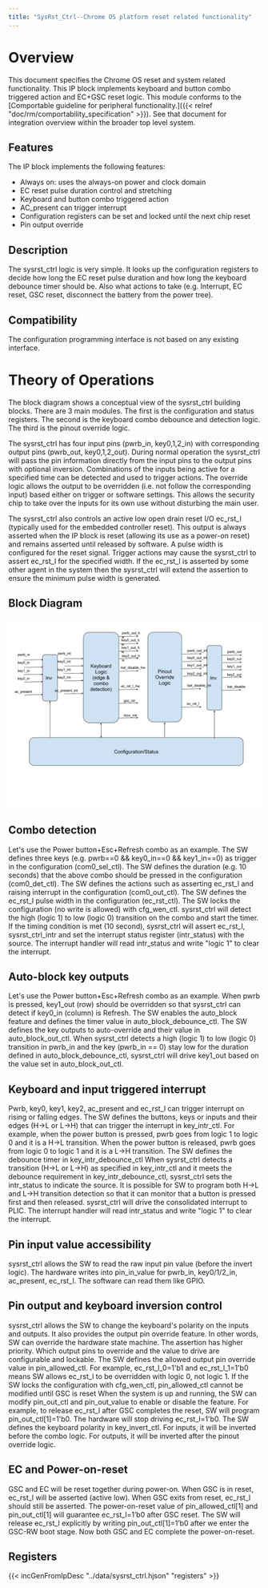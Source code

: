 ```yaml
---
title: "SysRst_Ctrl--Chrome OS platform reset related functionality"
---
```


# Overview

This document specifies the Chrome OS reset and system related functionality.
This IP block implements keyboard and button combo triggered action and EC+GSC reset logic.
This module conforms to the [Comportable guideline for peripheral functionality.]({{< relref "doc/rm/comportability_specification" >}}).
See that document for integration overview within the broader top level system.

## Features

The IP block implements the following features:

- Always on: uses the always-on power and clock domain
- EC reset pulse duration control and stretching
- Keyboard and button combo triggered action
- AC_present can trigger interrupt 
- Configuration registers can be set and locked until the next chip reset
- Pin output override

## Description

The sysrst_ctrl logic is very simple. 
It looks up the configuration registers to decide how long the EC reset pulse duration and how long the keyboard debounce timer should be. 
Also what actions to take (e.g. Interrupt, EC reset, GSC reset, disconnect the battery from the power tree).

## Compatibility

The configuration programming interface is not based on any existing interface.

# Theory of Operations

The block diagram shows a conceptual view of the sysrst_ctrl building blocks. 
There are 3 main modules. 
The first is the configuration and status registers. 
The second is the keyboard combo debounce and detection logic. 
The third is the pinout override logic.

The sysrst_ctrl has four input pins (pwrb_in, key0,1,2_in) with corresponding output pins (pwrb_out, key0,1,2_out). 
During normal operation the sysrst_ctrl will pass the pin information directly from the input pins to the output pins with optional inversion. 
Combinations of the inputs being active for a specified time can be detected and used to trigger actions. 
The override logic allows the output to be overridden (i.e. not follow the corresponding input) based either on trigger or software settings. 
This allows the security chip to take over the inputs for its own use without disturbing the main user.

The sysrst_ctrl also controls an active low open drain reset I/O ec_rst_l (typically used for the embedded controller reset). 
This output is always asserted when the IP block is reset (allowing its use as a power-on reset) and remains asserted until released by software. 
A pulse width is configured for the reset signal. 
Trigger actions may cause the sysrst_ctrl to assert ec_rst_l for the specified width. 
If the ec_rst_l is asserted by some other agent in the system then the sysrst_ctrl will extend the assertion to ensure the minimum pulse width is generated.

## Block Diagram

![sysrst_ctrl Block Diagram](sysrst_ctrl_overview.svg)

## Combo detection

Let's use the Power button+Esc+Refresh combo as an example.
The SW defines three keys (e.g. pwrb==0 && key0_in==0 && key1_in==0) as trigger in the configuration (com0_sel_ctl).
The SW defines the duration (e.g. 10 seconds) that the above combo should be pressed in the configuration (com0_det_ctl).
The SW defines the actions such as asserting ec_rst_l and raising interrupt in the configuration (com0_out_ctl).
The SW defines the ec_rst_l pulse width in the configuration (ec_rst_ctl).
The SW locks the configuration (no write is allowed) with cfg_wen_ctl.
sysrst_ctrl will detect the high (logic 1) to low (logic 0) transition on the combo and start the timer. 
If the timing condition is met (10 second), sysrst_ctrl will assert ec_rst_l,  sysrst_ctrl_intr and set the interrupt status register (intr_status) with the source.
The interrupt handler will read intr_status and write "logic 1" to clear the interrupt.

## Auto-block key outputs

Let's use the Power button+Esc+Refresh combo as an example. 
When pwrb is pressed, key1_out (row) should be overridden so that sysrst_ctrl can detect if key0_in (column) is Refresh.
The SW enables the auto_block feature and defines the timer value in auto_block_debounce_ctl. 
The SW defines the key outputs to auto-override and their value in auto_block_out_ctl.
When sysrst_ctrl detects a high (logic 1) to low (logic 0) transition in pwrb_in and the key (pwrb_in == 0) stay low for the duration defined in auto_block_debounce_ctl, sysrst_ctrl will drive key1_out based on the value set in auto_block_out_ctl.

## Keyboard and input triggered interrupt

Pwrb, key0, key1, key2, ac_present and ec_rst_l can trigger interrupt on rising or falling edges.
The SW defines the buttons, keys or inputs and their edges (H->L or L->H) that can trigger the interrupt in key_intr_ctl. 
For example, when the power button is pressed, pwrb goes from logic 1 to logic 0 and it is a H->L transition. 
When the power button is released, pwrb goes from logic 0 to logic 1 and it is a L->H transition.
The SW defines the debounce timer in key_intr_debounce_ctl
When sysrst_ctrl detects a transition (H->L or L->H) as specified in key_intr_ctl and it meets the debounce requirement in key_intr_debounce_ctl, sysrst_ctrl sets the intr_status to indicate the source.
It is possible for SW to program both H->L and L->H transition detection so that it can monitor that a button is pressed first and then released.
sysrst_ctrl will drive the consolidated interrupt to PLIC.
The interrupt handler will read intr_status and write "logic 1" to clear the interrupt.

## Pin input value accessibility

sysrst_ctrl allows the SW to read the raw input pin value (before the invert logic). 
The hardware writes into pin_in_value for pwrb_in, key0/1/2_in, ac_present, ec_rst_l. The software can read them like GPIO.

## Pin output and keyboard inversion control

sysrst_ctrl allows the SW to change the keyboard's polarity on the inputs and outputs. 
It also provides the output pin override feature. 
In other words, SW can override the hardware state machine. 
The assertion has higher priority. 
Which output pins to override and the value to drive are configurable and lockable.
The SW defines the allowed output pin override value in pin_allowed_ctl. 
For example, ec_rst_l_0=1'b1 and ec_rst_l_1=1'b0 means SW allows ec_rst_l to be overridden with logic 0, not logic 1.
If the SW locks the configuration with cfg_wen_ctl, pin_allowed_ctl cannot be modified until GSC is reset
When the system is up and running, the SW can modify pin_out_ctl and pin_out_value to enable or disable the feature. 
For example, to release ec_rst_l after GSC completes the reset, SW will program pin_out_ctl[1]=1'b0. 
The hardware will stop driving ec_rst_l=1'b0.
The SW defines the keyboard polarity in key_invert_ctl. 
For inputs, it will be inverted before the combo logic. 
For outputs, it will be inverted after the pinout override logic.

## EC and Power-on-reset

GSC and EC will be reset together during power-on. 
When GSC is in reset, ec_rst_l will be asserted (active low).
When GSC exits from reset, ec_rst_l should still be asserted. 
The power-on-reset value of pin_allowed_ctl[1] and pin_out_ctl[1] will guarantee ec_rst_l=1’b0 after GSC reset.
The SW will release ec_rst_l explicitly by writing pin_out_ctl[1]=1’b0 after we enter the GSC-RW boot stage.
Now both GSC and EC complete the power-on-reset.

## Registers

{{< incGenFromIpDesc "../data/sysrst_ctrl.hjson" "registers" >}}


